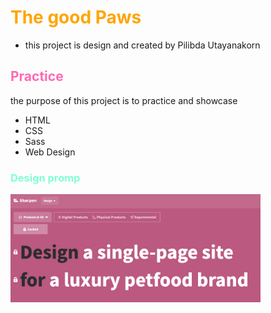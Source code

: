 # **<font color="orange">The good Paws</font>**
- this project is design and created by Pilibda Utayanakorn

## <font color="hotPink">Practice</font>
the purpose of this project is to practice and showcase
- HTML
- CSS
- Sass
- Web Design

### <font color="aquamarine">Design promp</font>
<img src="01-design prompt.png" width="400px">
